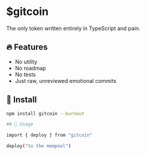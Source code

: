 # $gitcoin

The only token written entirely in TypeScript and pain.

## 🔥 Features

- No utility  
- No roadmap  
- No tests  
- Just raw, unreviewed emotional commits

## 🧠 Install

```bash
npm install gitcoin --burnout

## 🚀 Usage

import { deploy } from "gitcoin"

deploy("to the mempool")

